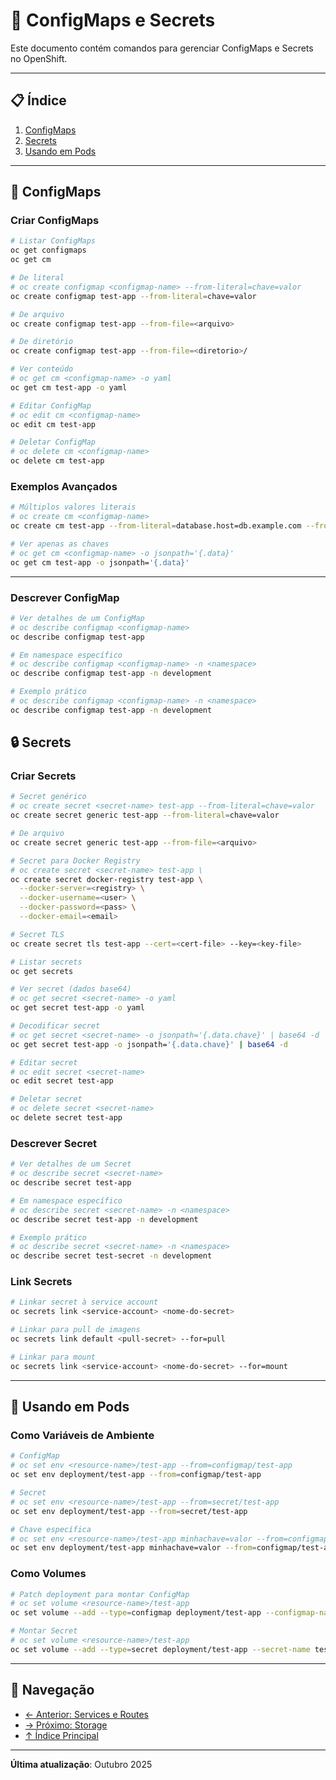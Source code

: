 # 🔐 ConfigMaps e Secrets

Este documento contém comandos para gerenciar ConfigMaps e Secrets no OpenShift.

---

## 📋 Índice

1. [ConfigMaps](#configmaps)
2. [Secrets](#secrets)
3. [Usando em Pods](#usando-em-pods)

---

## 📝 ConfigMaps

### Criar ConfigMaps
```bash
# Listar ConfigMaps
oc get configmaps
oc get cm
```

```bash
# De literal
# oc create configmap <configmap-name> --from-literal=chave=valor
oc create configmap test-app --from-literal=chave=valor
```

```bash ignore-test
# De arquivo
oc create configmap test-app --from-file=<arquivo>
```

```bash ignore-test
# De diretório
oc create configmap test-app --from-file=<diretorio>/
```

```bash
# Ver conteúdo
# oc get cm <configmap-name> -o yaml
oc get cm test-app -o yaml
```

```bash ignore-test
# Editar ConfigMap
# oc edit cm <configmap-name>
oc edit cm test-app
```

```bash
# Deletar ConfigMap
# oc delete cm <configmap-name>
oc delete cm test-app
```

### Exemplos Avançados
```bash
# Múltiplos valores literais
# oc create cm <configmap-name>
oc create cm test-app --from-literal=database.host=db.example.com --from-literal=database.port=5432
```

```bash
# Ver apenas as chaves
# oc get cm <configmap-name> -o jsonpath='{.data}'
oc get cm test-app -o jsonpath='{.data}'
```

---


### Descrever ConfigMap
```bash
# Ver detalhes de um ConfigMap
# oc describe configmap <configmap-name>
oc describe configmap test-app
```

```bash
# Em namespace específico
# oc describe configmap <configmap-name> -n <namespace>
oc describe configmap test-app -n development
```

```bash
# Exemplo prático
# oc describe configmap <configmap-name> -n <namespace>
oc describe configmap test-app -n development
```

## 🔒 Secrets

### Criar Secrets
```bash
# Secret genérico
# oc create secret <secret-name> test-app --from-literal=chave=valor
oc create secret generic test-app --from-literal=chave=valor
```

```bash ignore-test
# De arquivo
oc create secret generic test-app --from-file=<arquivo>
```

```bash ignore-test
# Secret para Docker Registry
# oc create secret <secret-name> test-app \
oc create secret docker-registry test-app \
  --docker-server=<registry> \
  --docker-username=<user> \
  --docker-password=<pass> \
  --docker-email=<email>
```

```bash ignore-test
# Secret TLS
oc create secret tls test-app --cert=<cert-file> --key=<key-file>
```

```bash
# Listar secrets
oc get secrets
```

```bash
# Ver secret (dados base64)
# oc get secret <secret-name> -o yaml
oc get secret test-app -o yaml
```

```bash
# Decodificar secret
# oc get secret <secret-name> -o jsonpath='{.data.chave}' | base64 -d
oc get secret test-app -o jsonpath='{.data.chave}' | base64 -d
```

```bash ignore-test
# Editar secret
# oc edit secret <secret-name>
oc edit secret test-app
```

```bash ignore-test
# Deletar secret
# oc delete secret <secret-name>
oc delete secret test-app
```

### Descrever Secret
```bash
# Ver detalhes de um Secret
# oc describe secret <secret-name>
oc describe secret test-app
```

```bash
# Em namespace específico
# oc describe secret <secret-name> -n <namespace>
oc describe secret test-app -n development
```

```bash
# Exemplo prático
# oc describe secret <secret-name> -n <namespace>
oc describe secret test-secret -n development
```

### Link Secrets
```bash ignore-test
# Linkar secret à service account
oc secrets link <service-account> <nome-do-secret>
```

```bash ignore-test
# Linkar para pull de imagens
oc secrets link default <pull-secret> --for=pull
```

```bash ignore-test
# Linkar para mount
oc secrets link <service-account> <nome-do-secret> --for=mount
```

---

## 🎯 Usando em Pods

### Como Variáveis de Ambiente
```bash
# ConfigMap
# oc set env <resource-name>/test-app --from=configmap/test-app
oc set env deployment/test-app --from=configmap/test-app
```

```bash
# Secret
# oc set env <resource-name>/test-app --from=secret/test-app
oc set env deployment/test-app --from=secret/test-app
```

```bash
# Chave específica
# oc set env <resource-name>/test-app minhachave=valor --from=configmap/test-app
oc set env deployment/test-app minhachave=valor --from=configmap/test-app
```

### Como Volumes
```bash
# Patch deployment para montar ConfigMap
# oc set volume <resource-name>/test-app
oc set volume --add --type=configmap deployment/test-app --configmap-name test-app --mount-path=/config
```

```bash
# Montar Secret
# oc set volume <resource-name>/test-app
oc set volume --add --type=secret deployment/test-app --secret-name test-app --mount-path=/test-app-secret
```

---

## 📖 Navegação

- [← Anterior: Services e Routes](06-services-routes.md)
- [→ Próximo: Storage](08-storage.md)
- [↑ Índice Principal](README.md)

---

**Última atualização**: Outubro 2025

